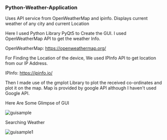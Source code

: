 ### Python-Weather-Application

Uses API service from OpenWeatherMap and ipinfo. Displays current weather of any city and current Location


Here I used Python Library PyQt5 to Create the GUI. 
I used OpenWeatherMap API to get the weather Info.

OpenWeatherMap: https://openweathermap.org/

For Finding the Location of the device, We used IPInfo API to get location from our IP Address.

IPInfo: https://ipinfo.io/

Then I made use of the gmplot Library to plot the received co-ordinates and plot it on the map. Map is provided by google API although I haven't used Google API.

Here Are Some Glimpse of GUI

![guisample](https://user-images.githubusercontent.com/37044020/46648740-07c98800-cbb4-11e8-87b2-77ca0fc5f45f.PNG)

Searching Weather

![guisample1](https://user-images.githubusercontent.com/37044020/46648796-4101f800-cbb4-11e8-8d83-af092705c988.PNG)
